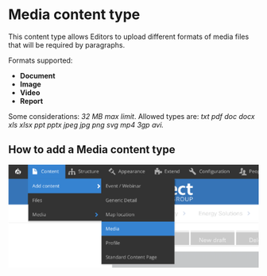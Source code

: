 # Media content type

This content type allows Editors to upload different formats of media files that will be required by paragraphs. 

Formats supported:

* **Document**
* **Image**
* **Video**
* **Report**

Some considerations: _32 MB max limit_. Allowed types are: _txt pdf doc docx xls xlsx ppt pptx jpeg jpg png svg mp4 3gp avi._

## How to add a Media content type



![](../.gitbook/assets/media_menu_full.png)

